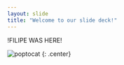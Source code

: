 ```yaml
---
layout: slide
title: "Welcome to our slide deck!"
---
```


!FILIPE WAS HERE!

![poptocat](https://octodex.github.com/images/poptocat.png)
{: .center}
